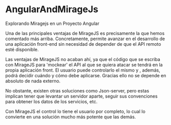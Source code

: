 # AngularAndMirageJs
Explorando Miragejs en un Proyecto Angular

Una de las principales ventajas de MirageJS es precisamente la que hemos comentado más arriba. Concretamente, permite avanzar en el desarrollo de una aplicación front-end sin necesidad de depender de que el API remoto esté disponible.

Las ventajas de MirageJS no acaban ahí, ya que el código que se escriba con MirageJS para 'mockear' el API al que se quiera atacar se tendrá en la propia aplicación front. El usuario puede controlarlo el mismo y , además, podrá decidir cuándo y cómo debe aplicarse. Gracias ello no se depende en absoluto de nada externo.

No obstante, existen otras soluciones como Json-server, pero estas implican tener que levantar un servidor aparte, seguir sus convenciones para obtener los datos de los servicios, etc.

Con MirageJS el control lo tiene el usuario por completo, lo cual lo convierte en una solución mucho más potente que las demás.
